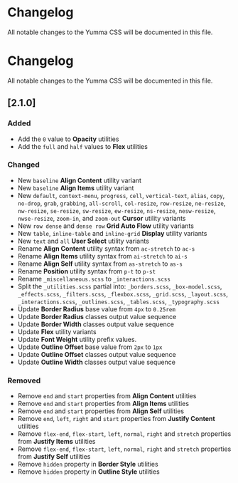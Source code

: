 # Changelog

All notable changes to the Yumma CSS will be documented in this file.

# Changelog

All notable changes to the Yumma CSS will be documented in this file.

## [2.1.0]

### Added

- Add the `0` value to **Opacity** utilities
- Add the `full` and `half` values to **Flex** utilities

### Changed

- New `baseline` **Align Content** utility variant
- New `baseline` **Align Items** utility variant
- New `default`, `context-menu`, `progress`, `cell`, `vertical-text`, `alias`, `copy`, `no-drop`, `grab`, `grabbing`, `all-scroll`, `col-resize`, `row-resize`, `ne-resize`, `nw-resize`, `se-resize`, `sw-resize`, `ew-resize`, `ns-resize`, `nesw-resize`, `nwse-resize`, `zoom-in`, and `zoom-out` **Cursor** utility variants
- New `row dense` and `dense row` **Grid Auto Flow** utility variants
- New `table`, `inline-table` and `inline-grid` **Display** utility variants
- New `text` and `all` **User Select** utility variants
- Rename **Align Content** utility syntax from `ac-stretch` to `ac-s`
- Rename **Align Items** utility syntax from `ai-stretch` to `ai-s`
- Rename **Align Self** utility syntax from `as-stretch` to `as-s`
- Rename **Position** utility syntax from `p-t` to `p-st`
- Rename `_miscellaneous.scss` to `_interactions.scss`
- Split the `_utilities.scss` partial into: `_borders.scss`, `_box-model.scss`, `_effects.scss`, `_filters.scss`, `_flexbox.scss`, `_grid.scss`, `_layout.scss`, `_interactions.scss`, `_outlines.scss`, `_tables.scss`, `_typography.scss`
- Update **Border Radius** base value from `4px` to `0.25rem`
- Update **Border Radius** classes output value sequence
- Update **Border Width** classes output value sequence
- Update **Flex** utility variants
- Update **Font Weight** utility prefix values.
- Update **Outline Offset** base value from `2px` to `1px`
- Update **Outline Offset** classes output value sequence
- Update **Outline Width** classes output value sequence

### Removed

- Remove `end` and `start` properties from **Align Content** utilities
- Remove `end` and `start` properties from **Align Items** utilities
- Remove `end` and `start` properties from **Align Self** utilities
- Remove `end`, `left`, `right` and `start` properties from **Justify Content** utilities
- Remove `flex-end`, `flex-start`, `left`, `normal`, `right` and `stretch` properties from **Justify Items** utilities
- Remove `flex-end`, `flex-start`, `left`, `normal`, `right` and `stretch` properties from **Justify Self** utilities
- Remove `hidden` property in **Border Style** utilities
- Remove `hidden` property in **Outline Style** utilities